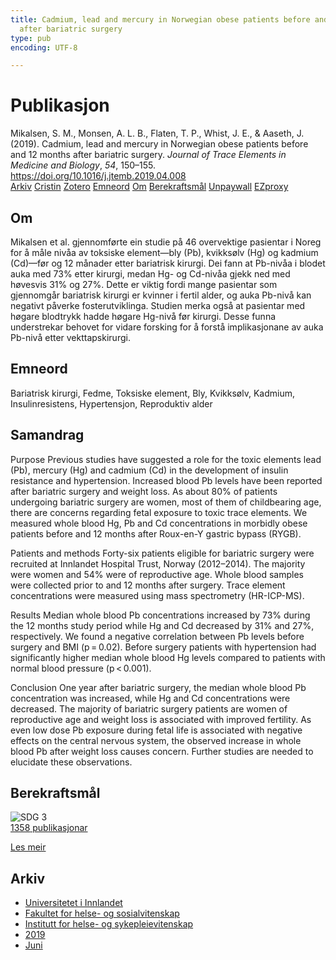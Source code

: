 ```yaml
---
title: Cadmium, lead and mercury in Norwegian obese patients before and 12 months
  after bariatric surgery
type: pub
encoding: UTF-8

---
```

<h1>Publikasjon</h1>
<article id="csl-bib-container-2WU5KMU5" class="csl-bib-container">
  <div class="csl-bib-body"> <div class="csl-entry">Mikalsen, S. M., Monsen, A. L. B., Flaten, T. P., Whist, J. E., &#38; Aaseth, J. (2019). Cadmium, lead and mercury in Norwegian obese patients before and 12 months after bariatric surgery. <i>Journal of Trace Elements in Medicine and Biology</i>, <i>54</i>, 150–155. <a href="https://doi.org/10.1016/j.jtemb.2019.04.008">https://doi.org/10.1016/j.jtemb.2019.04.008</a></div> </div>
  <div class="csl-bib-buttons">
    <a href="#taxonomy-article-2WU5KMU5" alt="archive" class="csl-bib-button">Arkiv</a>
    <a href="https://app.cristin.no/results/show.jsf?id=1705706" alt="Cristin" class="csl-bib-button">Cristin</a>
    <a href="http://zotero.org/groups/5881554/items/2WU5KMU5" alt="Zotero" class="csl-bib-button">Zotero</a>
    <a href="#keywords-article-2WU5KMU5" alt="keywords" class="csl-bib-button">Emneord</a>
    <a href="#about-article-2WU5KMU5" alt="about_pub" class="csl-bib-button">Om</a>
    <a href="#sdg-article-2WU5KMU5" alt="sdg" class="csl-bib-button">Berekraftsmål</a>
    <a href="https://doi.org/10.1016/j.jtemb.2019.04.008" alt="Unpaywall" class="csl-bib-button">Unpaywall</a>
    <a href="https://doi.org/10.1016/j.jtemb.2019.04.008" alt="EZproxy" class="csl-bib-button">EZproxy</a>
  </div>
  <div id="csl-bib-meta-container-2WU5KMU5"></div>
</article>
<div id="csl-bib-meta-2WU5KMU5" class="csl-bib-meta">
  <article id="about-article-2WU5KMU5" class="about_pub-article">
    <h1>Om</h1>
    Mikalsen et al. gjennomførte ein studie på 46 overvektige pasientar i Noreg for å måle nivåa av toksiske element—bly (Pb), kvikksølv (Hg) og kadmium (Cd)—før og 12 månader etter bariatrisk kirurgi. Dei fann at Pb-nivåa i blodet auka med 73% etter kirurgi, medan Hg- og Cd-nivåa gjekk ned med høvesvis 31% og 27%. Dette er viktig fordi mange pasientar som gjennomgår bariatrisk kirurgi er kvinner i fertil alder, og auka Pb-nivå kan negativt påverke fosterutviklinga. Studien merka også at pasientar med høgare blodtrykk hadde høgare Hg-nivå før kirurgi. Desse funna understrekar behovet for vidare forsking for å forstå implikasjonane av auka Pb-nivå etter vekttapskirurgi.
  </article>
  <article id="keywords-article-2WU5KMU5" class="keywords-article">
    <h1>Emneord</h1>
    Bariatrisk kirurgi, Fedme, Toksiske element, Bly, Kvikksølv, Kadmium, Insulinresistens, Hypertensjon, Reproduktiv alder
  </article>
  <article id="abstract-article-2WU5KMU5" class="abstract-article">
    <h1>Samandrag</h1>
    Purpose 
Previous studies have suggested a role for the toxic elements lead (Pb), mercury (Hg) and cadmium (Cd) in the development of insulin resistance and hypertension. Increased blood Pb levels have been reported after bariatric surgery and weight loss. As about 80% of patients undergoing bariatric surgery are women, most of them of childbearing age, there are concerns regarding fetal exposure to toxic trace elements. We measured whole blood Hg, Pb and Cd concentrations in morbidly obese patients before and 12 months after Roux-en-Y gastric bypass (RYGB). 
 
Patients and methods 
Forty-six patients eligible for bariatric surgery were recruited at Innlandet Hospital Trust, Norway (2012–2014). The majority were women and 54% were of reproductive age. Whole blood samples were collected prior to and 12 months after surgery. Trace element concentrations were measured using mass spectrometry (HR-ICP-MS). 
 
Results 
Median whole blood Pb concentrations increased by 73% during the 12 months study period while Hg and Cd decreased by 31% and 27%, respectively. We found a negative correlation between Pb levels before surgery and BMI (p = 0.02). Before surgery patients with hypertension had significantly higher median whole blood Hg levels compared to patients with normal blood pressure (p < 0.001). 
 
Conclusion 
One year after bariatric surgery, the median whole blood Pb concentration was increased, while Hg and Cd concentrations were decreased. The majority of bariatric surgery patients are women of reproductive age and weight loss is associated with improved fertility. As even low dose Pb exposure during fetal life is associated with negative effects on the central nervous system, the observed increase in whole blood Pb after weight loss causes concern. Further studies are needed to elucidate these observations.
  </article>
  <article id="sdg-article-2WU5KMU5" class="sdg-article">
    <h1>Berekraftsmål</h1>
    <div class="sdg-container"><div id="sdg3" class="sdg">
        <img src="{{< params subfolder >}}images/sdg/sdg03_nn.png" class="image" alt="SDG 3">
        <div class="sdg-overlay">
          <a href="{{< params subfolder >}}nn/archive/?sdg=3#archive" class="sdg-publication-count"><span>1358</span> publikasjonar</a>
          <p><a href="https://fn.no/om-fn/fns-baerekraftsmaal/god-helse-og-livskvalitet?lang=nno-NO" class="sdg-read-more">Les meir</a></p>
        </div>
      </div></div>
  </article>
  <article id="taxonomy-article-2WU5KMU5" class="taxonomy-article">
    <h1>Arkiv</h1>
    <ul>
      <li><a href="{{< params subfolder >}}nn/archive/?key=3DCRN523">Universitetet i Innlandet</a></li>
      <li><a href="{{< params subfolder >}}nn/archive/?key=IDKFS3MX">Fakultet for helse- og sosialvitenskap</a></li>
      <li><a href="{{< params subfolder >}}nn/archive/?key=GTV4ECMZ">Institutt for helse- og sykepleievitenskap</a></li>
      <li><a href="{{< params subfolder >}}nn/archive/?key=E7THIEEM">2019</a></li>
      <li><a href="{{< params subfolder >}}nn/archive/?key=R3IIEVI9">Juni</a></li>
    </ul>
  </article>
</div>
